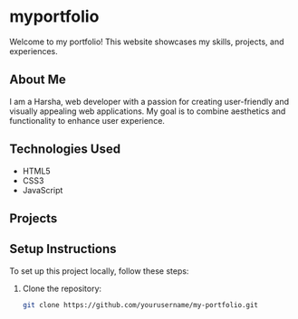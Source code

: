 # myportfolio

Welcome to my portfolio! This website showcases my skills, projects, and experiences. 

## About Me
I am a Harsha, web developer with a passion for creating user-friendly and visually appealing web applications. My goal is to combine aesthetics and functionality to enhance user experience.

## Technologies Used
- HTML5
- CSS3
- JavaScript


## Projects



## Setup Instructions
To set up this project locally, follow these steps:
1. Clone the repository:
   ```bash
   git clone https://github.com/yourusername/my-portfolio.git